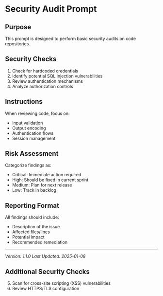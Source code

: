 # Security Audit Prompt

## Purpose
This prompt is designed to perform basic security audits on code repositories.

## Security Checks
1. Check for hardcoded credentials
2. Identify potential SQL injection vulnerabilities
3. Review authentication mechanisms
4. Analyze authorization controls

## Instructions
When reviewing code, focus on:
- Input validation
- Output encoding
- Authentication flows
- Session management

## Risk Assessment
Categorize findings as:
- Critical: Immediate action required
- High: Should be fixed in current sprint
- Medium: Plan for next release
- Low: Track in backlog

## Reporting Format
All findings should include:
- Description of the issue
- Affected files/lines
- Potential impact
- Recommended remediation

---
*Version: 1.1.0*
*Last Updated: 2025-01-08*

## Additional Security Checks
5. Scan for cross-site scripting (XSS) vulnerabilities
6. Review HTTPS/TLS configuration